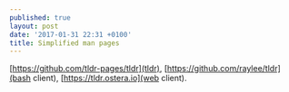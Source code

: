 ```yaml
---
published: true
layout: post
date: '2017-01-31 22:31 +0100'
title: Simplified man pages
---
```

[https://github.com/tldr-pages/tldr](tldr), [https://github.com/raylee/tldr](bash client), [https://tldr.ostera.io](web client).


